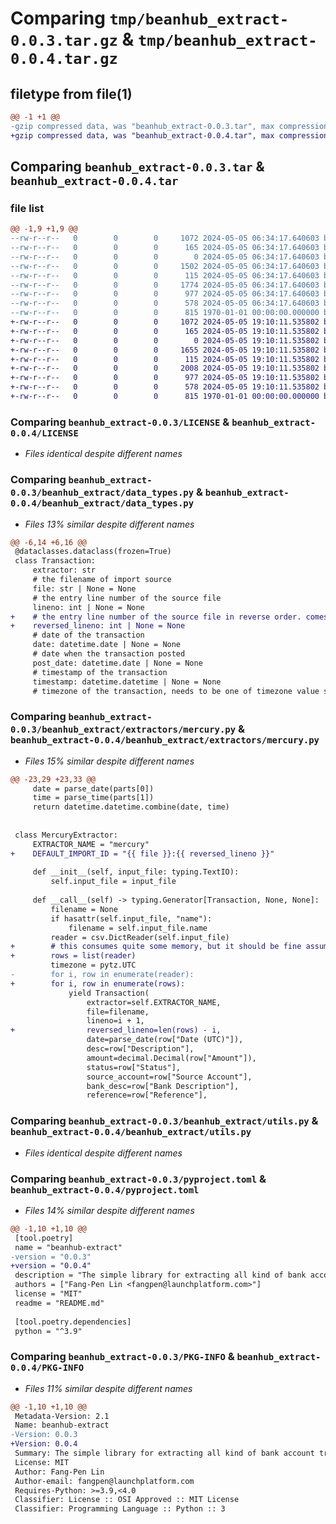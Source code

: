 # Comparing `tmp/beanhub_extract-0.0.3.tar.gz` & `tmp/beanhub_extract-0.0.4.tar.gz`

## filetype from file(1)

```diff
@@ -1 +1 @@
-gzip compressed data, was "beanhub_extract-0.0.3.tar", max compression
+gzip compressed data, was "beanhub_extract-0.0.4.tar", max compression
```

## Comparing `beanhub_extract-0.0.3.tar` & `beanhub_extract-0.0.4.tar`

### file list

```diff
@@ -1,9 +1,9 @@
--rw-r--r--   0        0        0     1072 2024-05-05 06:34:17.640603 beanhub_extract-0.0.3/LICENSE
--rw-r--r--   0        0        0      165 2024-05-05 06:34:17.640603 beanhub_extract-0.0.3/README.md
--rw-r--r--   0        0        0        0 2024-05-05 06:34:17.640603 beanhub_extract-0.0.3/beanhub_extract/__init__.py
--rw-r--r--   0        0        0     1502 2024-05-05 06:34:17.640603 beanhub_extract-0.0.3/beanhub_extract/data_types.py
--rw-r--r--   0        0        0      115 2024-05-05 06:34:17.640603 beanhub_extract-0.0.3/beanhub_extract/extractors/__init__.py
--rw-r--r--   0        0        0     1774 2024-05-05 06:34:17.640603 beanhub_extract-0.0.3/beanhub_extract/extractors/mercury.py
--rw-r--r--   0        0        0      977 2024-05-05 06:34:17.640603 beanhub_extract-0.0.3/beanhub_extract/utils.py
--rw-r--r--   0        0        0      578 2024-05-05 06:34:17.640603 beanhub_extract-0.0.3/pyproject.toml
--rw-r--r--   0        0        0      815 1970-01-01 00:00:00.000000 beanhub_extract-0.0.3/PKG-INFO
+-rw-r--r--   0        0        0     1072 2024-05-05 19:10:11.535802 beanhub_extract-0.0.4/LICENSE
+-rw-r--r--   0        0        0      165 2024-05-05 19:10:11.535802 beanhub_extract-0.0.4/README.md
+-rw-r--r--   0        0        0        0 2024-05-05 19:10:11.535802 beanhub_extract-0.0.4/beanhub_extract/__init__.py
+-rw-r--r--   0        0        0     1655 2024-05-05 19:10:11.535802 beanhub_extract-0.0.4/beanhub_extract/data_types.py
+-rw-r--r--   0        0        0      115 2024-05-05 19:10:11.535802 beanhub_extract-0.0.4/beanhub_extract/extractors/__init__.py
+-rw-r--r--   0        0        0     2008 2024-05-05 19:10:11.535802 beanhub_extract-0.0.4/beanhub_extract/extractors/mercury.py
+-rw-r--r--   0        0        0      977 2024-05-05 19:10:11.535802 beanhub_extract-0.0.4/beanhub_extract/utils.py
+-rw-r--r--   0        0        0      578 2024-05-05 19:10:11.535802 beanhub_extract-0.0.4/pyproject.toml
+-rw-r--r--   0        0        0      815 1970-01-01 00:00:00.000000 beanhub_extract-0.0.4/PKG-INFO
```

### Comparing `beanhub_extract-0.0.3/LICENSE` & `beanhub_extract-0.0.4/LICENSE`

 * *Files identical despite different names*

### Comparing `beanhub_extract-0.0.3/beanhub_extract/data_types.py` & `beanhub_extract-0.0.4/beanhub_extract/data_types.py`

 * *Files 13% similar despite different names*

```diff
@@ -6,14 +6,16 @@
 @dataclasses.dataclass(frozen=True)
 class Transaction:
     extractor: str
     # the filename of import source
     file: str | None = None
     # the entry line number of the source file
     lineno: int | None = None
+    # the entry line number of the source file in reverse order. comes handy for CSV files in desc datetime order
+    reversed_lineno: int | None = None
     # date of the transaction
     date: datetime.date | None = None
     # date when the transaction posted
     post_date: datetime.date | None = None
     # timestamp of the transaction
     timestamp: datetime.datetime | None = None
     # timezone of the transaction, needs to be one of timezone value supported by pytz
```

### Comparing `beanhub_extract-0.0.3/beanhub_extract/extractors/mercury.py` & `beanhub_extract-0.0.4/beanhub_extract/extractors/mercury.py`

 * *Files 15% similar despite different names*

```diff
@@ -23,29 +23,33 @@
     date = parse_date(parts[0])
     time = parse_time(parts[1])
     return datetime.datetime.combine(date, time)
 
 
 class MercuryExtractor:
     EXTRACTOR_NAME = "mercury"
+    DEFAULT_IMPORT_ID = "{{ file }}:{{ reversed_lineno }}"
 
     def __init__(self, input_file: typing.TextIO):
         self.input_file = input_file
 
     def __call__(self) -> typing.Generator[Transaction, None, None]:
         filename = None
         if hasattr(self.input_file, "name"):
             filename = self.input_file.name
         reader = csv.DictReader(self.input_file)
+        # this consumes quite some memory, but it should be fine assume most csv dump files are small
+        rows = list(reader)
         timezone = pytz.UTC
-        for i, row in enumerate(reader):
+        for i, row in enumerate(rows):
             yield Transaction(
                 extractor=self.EXTRACTOR_NAME,
                 file=filename,
                 lineno=i + 1,
+                reversed_lineno=len(rows) - i,
                 date=parse_date(row["Date (UTC)"]),
                 desc=row["Description"],
                 amount=decimal.Decimal(row["Amount"]),
                 status=row["Status"],
                 source_account=row["Source Account"],
                 bank_desc=row["Bank Description"],
                 reference=row["Reference"],
```

### Comparing `beanhub_extract-0.0.3/beanhub_extract/utils.py` & `beanhub_extract-0.0.4/beanhub_extract/utils.py`

 * *Files identical despite different names*

### Comparing `beanhub_extract-0.0.3/pyproject.toml` & `beanhub_extract-0.0.4/pyproject.toml`

 * *Files 14% similar despite different names*

```diff
@@ -1,10 +1,10 @@
 [tool.poetry]
 name = "beanhub-extract"
-version = "0.0.3"
+version = "0.0.4"
 description = "The simple library for extracting all kind of bank account transaction export files, mostly for beanhub-import to inject and generate transactions"
 authors = ["Fang-Pen Lin <fangpen@launchplatform.com>"]
 license = "MIT"
 readme = "README.md"
 
 [tool.poetry.dependencies]
 python = "^3.9"
```

### Comparing `beanhub_extract-0.0.3/PKG-INFO` & `beanhub_extract-0.0.4/PKG-INFO`

 * *Files 11% similar despite different names*

```diff
@@ -1,10 +1,10 @@
 Metadata-Version: 2.1
 Name: beanhub-extract
-Version: 0.0.3
+Version: 0.0.4
 Summary: The simple library for extracting all kind of bank account transaction export files, mostly for beanhub-import to inject and generate transactions
 License: MIT
 Author: Fang-Pen Lin
 Author-email: fangpen@launchplatform.com
 Requires-Python: >=3.9,<4.0
 Classifier: License :: OSI Approved :: MIT License
 Classifier: Programming Language :: Python :: 3
```

